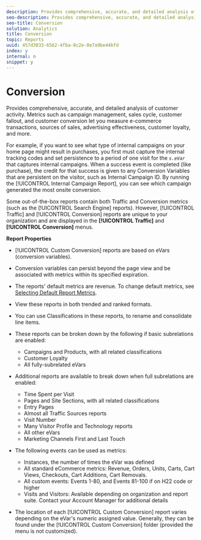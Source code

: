 ```yaml
---
description: Provides comprehensive, accurate, and detailed analysis of customer activity. Metrics such as campaign management, sales cycle, customer fallout, and customer conversion let you measure e-commerce transactions, sources of sales, advertising effectiveness, customer loyalty, and more.
seo-description: Provides comprehensive, accurate, and detailed analysis of customer activity. Metrics such as campaign management, sales cycle, customer fallout, and customer conversion let you measure e-commerce transactions, sources of sales, advertising effectiveness, customer loyalty, and more.
seo-title: Conversion
solution: Analytics
title: Conversion
topic: Reports
uuid: 457d3033-6562-4fba-8c2e-0e7a9be44bfd
index: y
internal: n
snippet: y
---
```


# Conversion

Provides comprehensive, accurate, and detailed analysis of customer activity. Metrics such as campaign management, sales cycle, customer fallout, and customer conversion let you measure e-commerce transactions, sources of sales, advertising effectiveness, customer loyalty, and more.

For example, if you want to see what type of internal campaigns on your home page might result in purchases, you first must capture the internal tracking codes and set persistence to a period of one visit for the *`s.eVar`* that captures internal campaigns. When a success event is completed (like purchase), the credit for that success is given to any Conversion Variables that are persistent on the visitor, such as Internal Campaign ID. By running the [!UICONTROL Internal Campaign Report], you can see which campaign generated the most onsite conversion.

Some out-of-the-box reports contain both Traffic and Conversion metrics (such as the [!UICONTROL Search Engine] reports). However, [!UICONTROL Traffic] and [!UICONTROL Conversion] reports are unique to your organization and are displayed in the **[!UICONTROL Traffic]** and **[!UICONTROL Conversion]** menus.

**Report Properties**

* [!UICONTROL Custom Conversion] reports are based on eVars (conversion variables). 
* Conversion variables can persist beyond the page view and be associated with metrics within its specified expiration. 
* The reports' default metrics are revenue. To change default metrics, see [Selecting Default Report Metrics](http://marketing.adobe.com/resources/help/en_US/sc/user/index.html?f=t_metrics_set_default). 
* View these reports in both trended and ranked formats. 
* You can use Classifications in these reports, to rename and consolidate line items. 
* These reports can be broken down by the following if basic subrelations are enabled:

    * Campaigns and Products, with all related classifications 
    * Customer Loyalty 
    * All fully-subrelated eVars

* Additional reports are available to break down when full subrelations are enabled:

    * Time Spent per Visit 
    * Pages and Site Sections, with all related classifications 
    * Entry Pages 
    * Almost all Traffic Sources reports 
    * Visit Number 
    * Many Visitor Profile and Technology reports 
    * All other eVars 
    * Marketing Channels First and Last Touch

* The following events can be used as metrics:

    * Instances, the number of times the eVar was defined 
    * All standard eCommerce metrics: Revenue, Orders, Units, Carts, Cart Views, Checkouts, Cart Additions, Cart Removals. 
    * All custom events: Events 1-80, and Events 81-100 if on H22 code or higher 
    * Visits and Visitors: Available depending on organization and report suite. Contact your Account Manager for additional details

* The location of each [!UICONTROL Custom Conversion] report varies depending on the eVar's numeric assigned value. Generally, they can be found under the [!UICONTROL Custom Conversion] folder (provided the menu is not customized).

